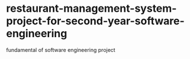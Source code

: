 # restaurant-management-system-project-for-second-year-software-engineering
fundamental of software engineering project
